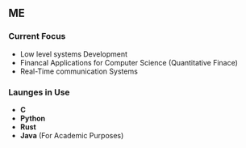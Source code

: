 ## ME

### Current Focus
* Low level systems Development
* Financal Applications for Computer Science (Quantitative Finace)
* Real-Time communication Systems

### Launges in Use
* **C**
* **Python**
* **Rust**
* **Java** (For Academic Purposes)
